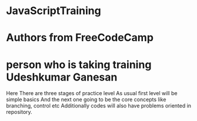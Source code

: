 # JavaScriptTraining
# Authors from FreeCodeCamp 
# person who is taking training Udeshkumar Ganesan 

Here There are three stages of practice level 
As usual first level will be simple basics 
And the next one going to be the core concepts like branching, control etc 
Additionally codes will also have problems oriented in repository.

